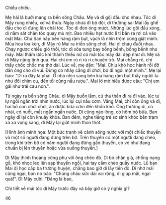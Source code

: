 Chiều chiều.

Mẹ hái lá bưởi mang ra bến sông Châu. Mẹ và dì gội đầu cho nhau. Tóc dì Mậy rung nhiều, xơ và thưa. Ngày chưa đi bộ đội, dì thường sai Mai lấy ghế đẩu cho dì đứng lên chải tóc. Tóc dì đen óng mượt. Những lúc gội đầu xong, dì nằm sát chân tóc quạy mù mịt. Bao nhiêu hạt nước li ti bắn ra rơi cả vào mặt Mai. Chú San nấp bên hàng rậm bụt, vạch lá nhìn trộm cũng giật mình. Mùa hoa loa kèn, dì Mậy rủ Mai ra triền sông chơi. Hai dì cháu đuổi nhau. Chạy ngược chiều gió thổi, tóc dì xõa tung bay bồng bềnh, bồng bềnh như mây. Mai thầm ước khi thành thiếu nữ có mái tóc mây dài đẹp như dì. Mẹ và dì Mậy nặng tình quá. Hai chị em rù rì rù rì chuyện trò. Mai chẳng rõ, chỉ thấy chốc chốc mẹ thở dài. Lúc về, mẹ dặn: "Mai. Chịu khó học hành rồi đỡ đần ông cho dì vui. Đừng có nhảy cẫng đi chơi, bỏ dì ngồi một mình.". Mẹ lại bảo: "Dì ra đây là phải. Ở nhà nhìn sang bên kia hàng rậm bụt thấy người ta như đôi chim cu, đến tối cũng nấu rượu.". Mai lờ mờ hiểu được câu: "Chị em gái như trái cau non.".

Từ ngày ra bến sông Châu, dì Mậy buồn lắm, cứ tha thẩn đi ra đi vào, lúc tư lự ngồi ngẩn trời nhìn nước, lúc lụi cụi nấu cơm. Vắng Mai, chỉ còn ông và dì, hai bố con chơi chơi, ăn được bữa cơm đến khốn khổ. Ông thương dì, có nhài, có nuốt, mắt ngấn ngấn nước. Dì cũng nào lòng, có hôm bỏ bữa. Ban ngày dì lại còn khuây khỏa. Ban đêm, nghe tiếng trẻ sơ sinh khóc bên trạm xá xa vọng sang, dì Mậy lại giật mình thon thót.

[Hình ảnh minh họa: Một bức tranh vẽ cảnh sông nước với một chiếc thuyền và một số người đang đứng trên bờ. Trên thuyền có một người đang chèo, trong khi trên bờ có năm người đang đứng gần thuyền, có vẻ như đang chuẩn bị lên thuyền hoặc vừa xuống thuyền.]

Dì Mậy thỉnh thoảng cũng phụ với ông chèo đò. Dì bỏ chân giả, chống nạng gỗ, khó nhọc leo lên sạp thuyền ngồi, hai tay cầm chèo quẫy nước. Lũ bạn Mai đi học cấp ba trường huyện, chẳng bao giờ dì lấy tiền đò. Dì nhớ mãi cũng ngại, bọn nó bảo: "Chúng cháu sức dài vai rộng, dì giúp mãi, ngại quá!". Dì Mậy cười: "Đáng là bao,

Chi tiết về mái tóc dì Mậy trước đây và bây giờ có ý nghĩa gì?

46